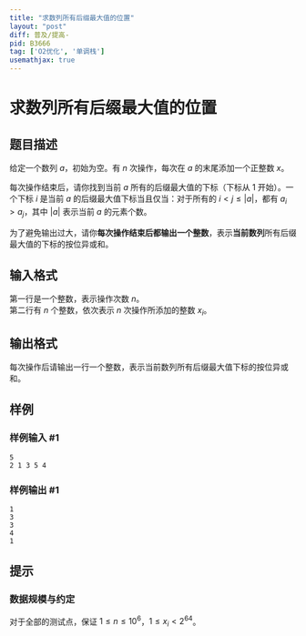 ```yaml
---
title: "求数列所有后缀最大值的位置"
layout: "post"
diff: 普及/提高-
pid: B3666
tag: ['O2优化', '单调栈']
usemathjax: true
---
```


# 求数列所有后缀最大值的位置
## 题目描述

给定一个数列 $a$，初始为空。有 $n$ 次操作，每次在 $a$ 的末尾添加一个正整数 $x$。

每次操作结束后，请你找到当前 $a$ 所有的后缀最大值的下标（下标从 1 开始）。一个下标 $i$ 是当前 $a$ 的后缀最大值下标当且仅当：对于所有的 $i < j \leq |a|$，都有 $a_i > a_j$，其中 $|a|$ 表示当前 $a$ 的元素个数。

为了避免输出过大，请你**每次操作结束后都输出一个整数**，表示**当前数列**所有后缀最大值的下标的按位异或和。
## 输入格式

第一行是一个整数，表示操作次数 $n$。  
第二行有 $n$ 个整数，依次表示 $n$ 次操作所添加的整数 $x_i$。
## 输出格式

每次操作后请输出一行一个整数，表示当前数列所有后缀最大值下标的按位异或和。
## 样例

### 样例输入 #1
```
5
2 1 3 5 4
```
### 样例输出 #1
```
1
3
3
4
1
```
## 提示

### 数据规模与约定

对于全部的测试点，保证 $1 \leq n \leq 10^6$，$1 \leq x_i \lt 2^{64}$。
